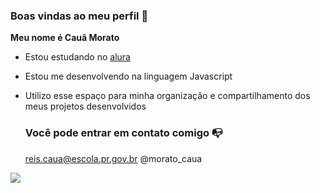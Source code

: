 ### Boas vindas ao meu perfil 💙

**Meu nome é Cauã Morato**

- Estou estudando no [alura](https://www.alura.com.br)
- Estou me desenvolvendo na linguagem Javascript
- Utilizo esse espaço para minha organização e compartilhamento dos meus projetos desenvolvidos

  ### Você pode entrar em contato comigo 📭

  reis.caua@escola.pr.gov.br
  @morato_caua

![](https://github.com/Moratocaua/Moratocaua/assets/133008118/cca35248-1435-4a2a-94e9-98a9b3ce97e4)
